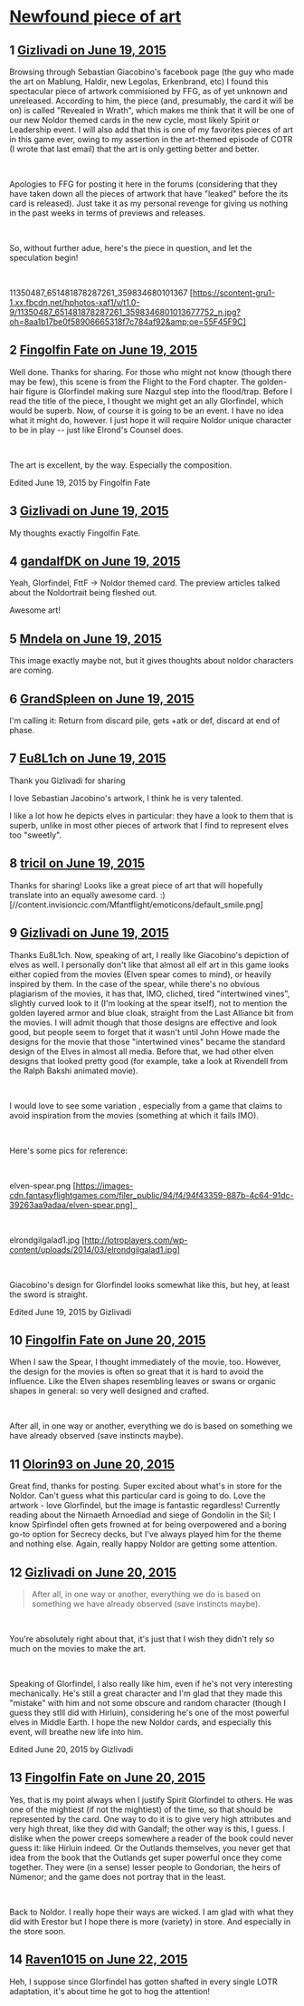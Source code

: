 # [Newfound piece of art](https://community.fantasyflightgames.com/topic/180690-newfound-piece-of-art/)

## 1 [Gizlivadi on June 19, 2015](https://community.fantasyflightgames.com/topic/180690-newfound-piece-of-art/?do=findComment&comment=1665278)

Browsing through Sebastian Giacobino's facebook page (the guy who made the art on Mablung, Haldir, new Legolas, Erkenbrand, etc) I found this spectacular piece of artwork commisioned by FFG, as of yet unknown and unreleased. According to him, the piece (and, presumably, the card it will be on) is called "Revealed in Wrath", which makes me think that it will be one of our new Noldor themed cards in the new cycle, most likely Spirit or Leadership event. I will also add that this is one of my favorites pieces of art in this game ever, owing to my assertion in the art-themed episode of COTR (I wrote that last email) that the art is only getting better and better.

 

Apologies to FFG for posting it here in the forums (considering that they have taken down all the pieces of artwork that have "leaked" before the its card is released). Just take it as my personal revenge for giving us nothing in the past weeks in terms of previews and releases.

 

So, without further adue, here's the piece in question, and let the speculation begin!

 

11350487_651481878287261_359834680101367 [https://scontent-gru1-1.xx.fbcdn.net/hphotos-xaf1/v/t1.0-9/11350487_651481878287261_3598346801013677752_n.jpg?oh=8aa1b17be0f58906665318f7c784af92&amp;oe=55F45F9C]

## 2 [Fingolfin Fate on June 19, 2015](https://community.fantasyflightgames.com/topic/180690-newfound-piece-of-art/?do=findComment&comment=1665299)

Well done. Thanks for sharing. For those who might not know (though there may be few), this scene is from the Flight to the Ford chapter. The golden-hair figure is Glorfindel making sure Nazgul step into the flood/trap. Before I read the title of the piece, I thought we might get an ally Glorfindel, which would be superb. Now, of course it is going to be an event. I have no idea what it might do, however. I just hope it will require Noldor unique character to be in play -- just like Elrond's Counsel does.

 

The art is excellent, by the way. Especially the composition.

Edited June 19, 2015 by Fingolfin Fate

## 3 [Gizlivadi on June 19, 2015](https://community.fantasyflightgames.com/topic/180690-newfound-piece-of-art/?do=findComment&comment=1665300)

My thoughts exactly Fingolfin Fate. 

## 4 [gandalfDK on June 19, 2015](https://community.fantasyflightgames.com/topic/180690-newfound-piece-of-art/?do=findComment&comment=1665421)

Yeah, Glorfindel, FttF -> Noldor themed card. The preview articles talked about the Noldortrait being fleshed out.

Awesome art!

## 5 [Mndela on June 19, 2015](https://community.fantasyflightgames.com/topic/180690-newfound-piece-of-art/?do=findComment&comment=1665427)

This image exactly maybe not, but it gives thoughts about noldor characters are coming.

## 6 [GrandSpleen on June 19, 2015](https://community.fantasyflightgames.com/topic/180690-newfound-piece-of-art/?do=findComment&comment=1665535)

I'm calling it: Return from discard pile, gets +atk or def, discard at end of phase.

## 7 [Eu8L1ch on June 19, 2015](https://community.fantasyflightgames.com/topic/180690-newfound-piece-of-art/?do=findComment&comment=1665537)

Thank you Gizlivadi for sharing

I love Sebastian Jacobino's artwork, I think he is very talented.

I like a lot how he depicts elves in particular: they have a look to them that is superb, unlike in most other pieces of artwork that I find to represent elves too "sweetly".

## 8 [tricil on June 19, 2015](https://community.fantasyflightgames.com/topic/180690-newfound-piece-of-art/?do=findComment&comment=1665551)

Thanks for sharing! Looks like a great piece of art that will hopefully translate into an equally awesome card. :) [//content.invisioncic.com/Mfantflight/emoticons/default_smile.png]

## 9 [Gizlivadi on June 19, 2015](https://community.fantasyflightgames.com/topic/180690-newfound-piece-of-art/?do=findComment&comment=1665556)

Thanks Eu8L1ch. Now, speaking of art, I really like Giacobino's depiction of elves as well. I personally don't like that almost all elf art in this game looks either copied from the movies (Elven spear comes to mind), or heavily inspired by them. In the case of the spear, while there's no obvious plagiarism of the movies, it has that, IMO, cliched, tired "intertwined vines", slightly curved look to it (I'm looking at the spear itself), not to mention the golden layered armor and blue cloak, straight from the Last Alliance bit from the movies. I will admit though that those designs are effective and look good, but people seem to forget that it wasn't until John Howe made the designs for the movie that those "intertwined vines" became the standard design of the Elves in almost all media. Before that, we had other elven designs that looked pretty good (for example, take a look at Rivendell from the Ralph Bakshi animated movie).

 

I would love to see some variation , especially from a game that claims to avoid inspiration from the movies (something at which it fails IMO).

 

Here's some pics for reference: 

 

elven-spear.png [https://images-cdn.fantasyflightgames.com/filer_public/94/f4/94f43359-887b-4c64-91dc-39263aa9adaa/elven-spear.png]  

 

elrondgilgalad1.jpg [http://lotroplayers.com/wp-content/uploads/2014/03/elrondgilgalad1.jpg]

 

Giacobino's design for Glorfindel looks somewhat like this, but hey, at least the sword is straight.

Edited June 19, 2015 by Gizlivadi

## 10 [Fingolfin Fate on June 20, 2015](https://community.fantasyflightgames.com/topic/180690-newfound-piece-of-art/?do=findComment&comment=1665901)

When I saw the Spear, I thought immediately of the movie, too. However, the design for the movies is often so great that it is hard to avoid the influence. Like the Elven shapes resembling leaves or swans or organic shapes in general: so very well designed and crafted.

 

After all, in one way or another, everything we do is based on something we have already observed (save instincts maybe).

## 11 [Olorin93 on June 20, 2015](https://community.fantasyflightgames.com/topic/180690-newfound-piece-of-art/?do=findComment&comment=1666052)

Great find, thanks for posting. Super excited about what's in store for the Noldor. Can't guess what this particular card is going to do. Love the artwork - love Glorfindel, but the image is fantastic regardless! Currently reading about the Nirnaeth Arnoediad and siege of Gondolin in the Sil; I know Spirfindel often gets frowned at for being overpowered and a boring go-to option for Secrecy decks, but I've always played him for the theme and nothing else. Again, really happy Noldor are getting some attention.

## 12 [Gizlivadi on June 20, 2015](https://community.fantasyflightgames.com/topic/180690-newfound-piece-of-art/?do=findComment&comment=1666212)

> After all, in one way or another, everything we do is based on something we have already observed (save instincts maybe).

 

You're absolutely right about that, it's just that I wish they didn't rely so much on the movies to make the art.

 

Speaking of Glorfindel, I also really like him, even if he's not very interesting mechanically. He's still a great character and I'm glad that they made this "mistake" with him and not some obscure and random character (though I guess they stlll did with Hirluin), considering he's one of the most powerful elves in Middle Earth. I hope the new Noldor cards, and especially this event, will breathe new life into him.

Edited June 20, 2015 by Gizlivadi

## 13 [Fingolfin Fate on June 20, 2015](https://community.fantasyflightgames.com/topic/180690-newfound-piece-of-art/?do=findComment&comment=1666233)

Yes, that is my point always when I justify Spirit Glorfindel to others. He was one of the mightiest (if not the mightiest) of the time, so that should be represented by the card. One way to do it is to give very high attributes and very high threat, like they did with Gandalf; the other way is this, I guess. I dislike when the power creeps somewhere a reader of the book could never guess it: like Hirluin indeed. Or the Outlands themselves, you never get that idea from the book that the Outlands get super powerful once they come together. They were (in a sense) lesser people to Gondorian, the heirs of Númenor; and the game does not portray that in the least.

 

Back to Noldor. I really hope their ways are wicked. I am glad with what they did with Erestor but I hope there is more (variety) in store. And especially in the store soon.

## 14 [Raven1015 on June 22, 2015](https://community.fantasyflightgames.com/topic/180690-newfound-piece-of-art/?do=findComment&comment=1668081)

Heh, I suppose since Glorfindel has gotten shafted in every single LOTR adaptation, it's about time he got to hog the attention!

